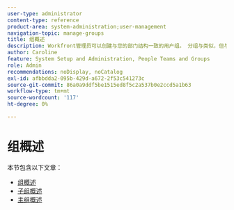 ```yaml
---
user-type: administrator
content-type: reference
product-area: system-administration;user-management
navigation-topic: manage-groups
title: 组概述
description: Workfront管理员可以创建与您的部门结构一致的用户组。 分组与类似，但与团队和公司不同。 Workfront管理员向组授予对需要工作和沟通的Workfront区域的访问权限。 然后，每个组可以将其Workfront信息（如用户、模板、自定义表单和项目）与其他部门的那些信息分开。 每个组至少需要一个组管理员。 组管理员可以使用“组”页面在一个位置管理其组。 您最多可以在一个组下创建14级子组。
author: Caroline
feature: System Setup and Administration, People Teams and Groups
role: Admin
recommendations: noDisplay, noCatalog
exl-id: afbbdda2-095b-429d-a672-2f53c541273c
source-git-commit: 86a0a9ddf5be1515ed8f5c2a537b0e2ccd5a1b63
workflow-type: tm+mt
source-wordcount: '117'
ht-degree: 0%

---
```


# 组概述

本节包含以下文章：

* [组概述](../../../administration-and-setup/manage-groups/groups-overview/groups.md)
* [子组概述](../../../administration-and-setup/manage-groups/groups-overview/subgroups.md)
* [主组概述](../../../administration-and-setup/manage-groups/groups-overview/home-groups.md)
